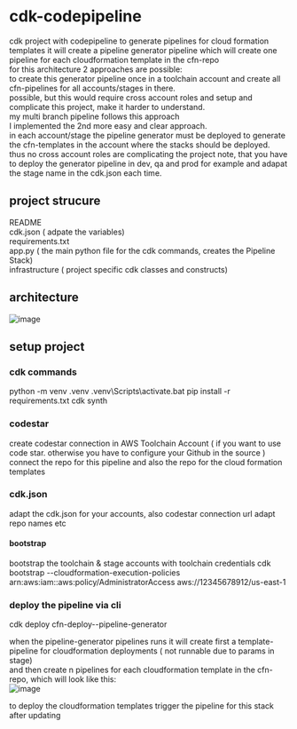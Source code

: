 

# cdk-codepipeline
cdk project with codepipeline to generate pipelines for cloud formation templates
it will create a pipeline generator pipeline which will create one pipeline for each cloudformation template in the cfn-repo  
for this architecture 2 approaches are possible:  
to create this generator pipeline once in a toolchain account and create all cfn-pipelines for all accounts/stages in there.  
possible, but this would require cross account roles and setup and complicate this project, make it harder to understand.  
my multi branch pipeline follows this approach  
I implemented the 2nd more easy and clear approach.  
in each account/stage the pipeline generator must be deployed to generate the cfn-templates in the account where the stacks should be deployed.  
thus no cross account roles are complicating the project 
note, that you have to deploy the generator pipeline in dev, qa and prod for example and adapat the stage name in the cdk.json each time.  


## project strucure
  
README  
cdk.json ( adpate the variables)  
requirements.txt  
app.py ( the main python file for the cdk commands, creates the Pipeline Stack)  
infrastructure ( project specific cdk classes and constructs)  
 

## architecture
![image](https://github.com/wolfgangunger/cdk-cfn-pipeline/blob/main/feature-pipeline-cfn.jpg)


## setup project
### cdk commands
python -m venv .venv
.venv\Scripts\activate.bat
pip install -r requirements.txt
cdk synth
### codestar
create codestar connection in AWS Toolchain Account ( if you want to use code star. otherwise you have to configure your Github in the source )
connect the repo for this pipeline and also the repo for the cloud formation templates  

### cdk.json
adapt the cdk.json for your accounts, also codestar connection url
adapt repo  names etc


#### bootstrap
bootstrap the toolchain & stage accounts
with toolchain credentials
cdk bootstrap   --cloudformation-execution-policies arn:aws:iam::aws:policy/AdministratorAccess  aws://12345678912/us-east-1




### deploy the pipeline via cli    
cdk deploy  cfn-deploy--pipeline-generator
  

when the pipeline-generator pipelines runs it will create first a template-pipeline for cloudformation deployments ( not runnable due to params in stage)  
and then create n pipelines for each cloudformation template in the cfn-repo, which will look like this:  
![image](https://github.com/wolfgangunger/cdk-cfn-pipeline/blob/main/feature-pipeline-cfn.jpg)

to deploy the cloudformation templates trigger the pipeline for this stack after updating  




